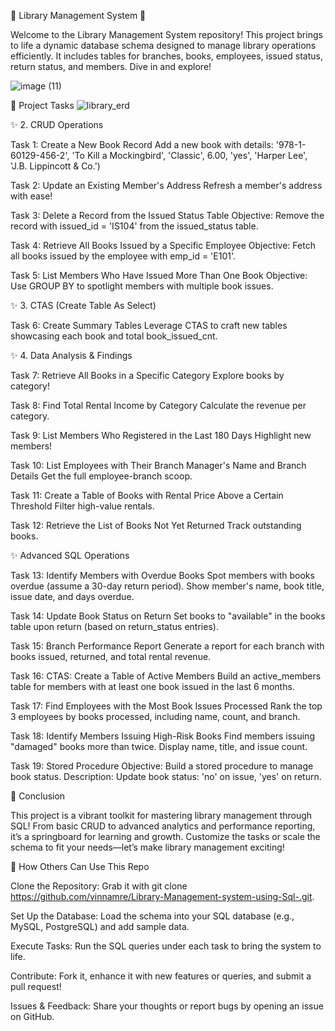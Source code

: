 🌟 Library Management System 🌟

Welcome to the Library Management System repository! This project brings to life a dynamic database schema designed to manage library operations efficiently. It includes tables for branches, books, employees, issued status, return status, and members. Dive in and explore!


![image (11)](https://github.com/user-attachments/assets/8bdda2ad-c442-4bc7-bd62-0cd0049ac3dd)



🎉 Project Tasks
![library_erd](https://github.com/user-attachments/assets/b7105baf-adbe-486a-adfc-b1271e7691ec)



✨ 2. CRUD Operations





Task 1: Create a New Book Record
Add a new book with details: '978-1-60129-456-2', 'To Kill a Mockingbird', 'Classic', 6.00, 'yes', 'Harper Lee', 'J.B. Lippincott & Co.')



Task 2: Update an Existing Member's Address
Refresh a member's address with ease!



Task 3: Delete a Record from the Issued Status Table
Objective: Remove the record with issued_id = 'IS104' from the issued_status table.



Task 4: Retrieve All Books Issued by a Specific Employee
Objective: Fetch all books issued by the employee with emp_id = 'E101'.



Task 5: List Members Who Have Issued More Than One Book
Objective: Use GROUP BY to spotlight members with multiple book issues.

✨ 3. CTAS (Create Table As Select)





Task 6: Create Summary Tables
Leverage CTAS to craft new tables showcasing each book and total book_issued_cnt.

✨ 4. Data Analysis & Findings





Task 7: Retrieve All Books in a Specific Category
Explore books by category!



Task 8: Find Total Rental Income by Category
Calculate the revenue per category.



Task 9: List Members Who Registered in the Last 180 Days
Highlight new members!



Task 10: List Employees with Their Branch Manager's Name and Branch Details
Get the full employee-branch scoop.



Task 11: Create a Table of Books with Rental Price Above a Certain Threshold
Filter high-value rentals.



Task 12: Retrieve the List of Books Not Yet Returned
Track outstanding books.

✨ Advanced SQL Operations





Task 13: Identify Members with Overdue Books
Spot members with books overdue (assume a 30-day return period). Show member's name, book title, issue date, and days overdue.



Task 14: Update Book Status on Return
Set books to "available" in the books table upon return (based on return_status entries).



Task 15: Branch Performance Report
Generate a report for each branch with books issued, returned, and total rental revenue.



Task 16: CTAS: Create a Table of Active Members
Build an active_members table for members with at least one book issued in the last 6 months.



Task 17: Find Employees with the Most Book Issues Processed
Rank the top 3 employees by books processed, including name, count, and branch.



Task 18: Identify Members Issuing High-Risk Books
Find members issuing "damaged" books more than twice. Display name, title, and issue count.



Task 19: Stored Procedure
Objective: Build a stored procedure to manage book status.
Description: Update book status: 'no' on issue, 'yes' on return.



🎯 Conclusion

This project is a vibrant toolkit for mastering library management through SQL! From basic CRUD to advanced analytics and performance reporting, it’s a springboard for learning and growth. Customize the tasks or scale the schema to fit your needs—let’s make library management exciting!



🚀 How Others Can Use This Repo





Clone the Repository: Grab it with git clone https://github.com/vinnamre/Library-Management-system-using-Sql-.git.



Set Up the Database: Load the schema into your SQL database (e.g., MySQL, PostgreSQL) and add sample data.



Execute Tasks: Run the SQL queries under each task to bring the system to life.



Contribute: Fork it, enhance it with new features or queries, and submit a pull request!



Issues & Feedback: Share your thoughts or report bugs by opening an issue on GitHub.
